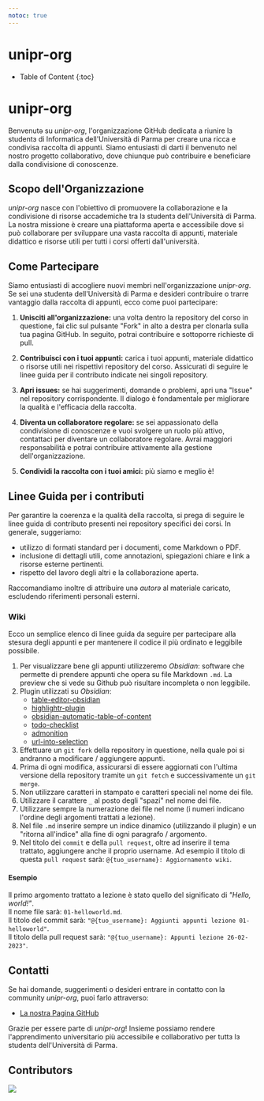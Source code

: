 ```yaml
---
notoc: true
---
```


# unipr-org

* Table of Content
{:toc}


# unipr-org

Benvenutə su *unipr-org*, l'organizzazione GitHub dedicata a riunire lɜ studentɜ di Informatica dell'Università di Parma per creare una ricca e condivisa raccolta di appunti. 
Siamo entusiasti di darti il benvenuto nel nostro progetto collaborativo, dove chiunque può contribuire e beneficiare dalla condivisione di conoscenze.

## Scopo dell'Organizzazione
*unipr-org* nasce con l'obiettivo di promuovere la collaborazione e la condivisione di risorse accademiche tra lɜ studentɜ dell'Università di Parma.
La nostra missione è creare una piattaforma aperta e accessibile dove si può collaborare per sviluppare una vasta raccolta di appunti, materiale didattico e risorse utili per tutti i corsi offerti dall'università.

## Come Partecipare
Siamo entusiasti di accogliere nuovi membri nell'organizzazione *unipr-org*. Se sei unə studentə dell'Università di Parma e desideri contribuire o trarre vantaggio dalla raccolta di appunti, ecco come puoi partecipare:

1. **Unisciti all'organizzazione:** una volta dentro la repository del corso in questione, fai clic sul pulsante "Fork" in alto a destra per clonarla sulla tua pagina GitHub. In seguito, potrai contribuire e sottoporre richieste di pull.

2. **Contribuisci con i tuoi appunti:** carica i tuoi appunti, materiale didattico o risorse utili nei rispettivi repository del corso. Assicurati di seguire le linee guida per il contributo indicate nei singoli repository.

3. **Apri issues:** se hai suggerimenti, domande o problemi, apri una "Issue" nel repository corrispondente. Il dialogo è fondamentale per migliorare la qualità e l'efficacia della raccolta.

4. **Diventa un collaboratore regolare:** se sei appassionato della condivisione di conoscenze e vuoi svolgere un ruolo più attivo, contattaci per diventare un collaboratore regolare. Avrai maggiori responsabilità e potrai contribuire attivamente alla gestione dell'organizzazione.
   
6. **Condividi la raccolta con i tuoi amici:** più siamo e meglio è!

## Linee Guida per i contributi
Per garantire la coerenza e la qualità della raccolta, si prega di seguire le linee guida di contributo presenti nei repository specifici dei corsi. In generale, suggeriamo:
- utilizzo di formati standard per i documenti, come Markdown o PDF.
- inclusione di dettagli utili, come annotazioni, spiegazioni chiare e link a risorse esterne pertinenti.
- rispetto del lavoro degli altri e la collaborazione aperta.

Raccomandiamo inoltre di attribuire unə _autorə_ al materiale caricato, escludendo riferimenti personali esterni.

### Wiki 
Ecco un semplice elenco di linee guida da seguire per partecipare alla stesura degli appunti e per mantenere il codice il più ordinato e leggibile possibile.
1. Per visualizzare bene gli appunti utilizzeremo _Obsidian_: software che permette di prendere appunti che opera su file Markdown `.md`. La preview che si vede su Github può risultare incompleta o non leggibile.
2. Plugin utilizzati su _Obsidian_:
	- [table-editor-obsidian](https://github.com/tgrosinger/advanced-tables-obsidian)
	- [highlightr-plugin](https://github.com/chetachiezikeuzor/Highlightr-Plugin)
	- [obsidian-automatic-table-of-content](https://github.com/johansatge/obsidian-automatic-table-of-contents)
	- [todo-checklist](https://github.com/delashum/obsidian-checklist-plugin)
	- [admonition](https://github.com/valentine195/obsidian-admonition)
	- [url-into-selection](https://github.com/denolehov/obsidian-url-into-selection)
3. Effettuare un `git fork` della repository in questione, nella quale poi si andranno a modificare / aggiungere appunti.
4. Prima di ogni modifica, assicurarsi di essere aggiornati con l'ultima versione della repository tramite un `git fetch` e successivamente un `git merge`.
6. Non utilizzare caratteri in stampato e caratteri speciali nel nome dei file.
7. Utilizzare il carattere `_` al posto degli "spazi" nel nome dei file.
8. Utilizzare sempre la numerazione dei file nel nome (i numeri indicano l'ordine degli argomenti trattati a lezione).
9. Nel file `.md` inserire sempre un indice dinamico (utilizzando il plugin) e un "ritorna all'indice" alla fine di ogni paragrafo / argomento.
10. Nel titolo dei `commit` e della  `pull request`, oltre ad inserire il tema trattato, aggiungere anche il proprio username. Ad esempio il titolo di questa `pull request` sarà: `@{tuo_username}: Aggiornamento wiki`.

#### Esempio 
Il primo argomento trattato a lezione è stato quello del significato di _"Hello, world!"_.  
Il nome file sarà: `01-helloworld.md`.  
Il titolo del commit sarà: `"@{tuo_username}: Aggiunti appunti lezione 01-helloworld"`.  
Il titolo della pull request sarà: `"@{tuo_username}: Appunti lezione 26-02-2023"`.  


## Contatti
Se hai domande, suggerimenti o desideri entrare in contatto con la community *unipr-org*, puoi farlo attraverso:

- [La nostra Pagina GitHub](https://github.com/unipr-org)
<!-- [Il nostro Canale Discord](#inserisci_link_discord) -->

Grazie per essere parte di *unipr-org*! Insieme possiamo rendere l'apprendimento universitario più accessibile e collaborativo per tuttɜ lɜ studentɜ dell'Università di Parma.

## Contributors
<a href="https://github.com/unipr-org/.github/graphs/contributors">
  <img src="https://contrib.rocks/image?repo=unipr-org/.github" />
</a>
